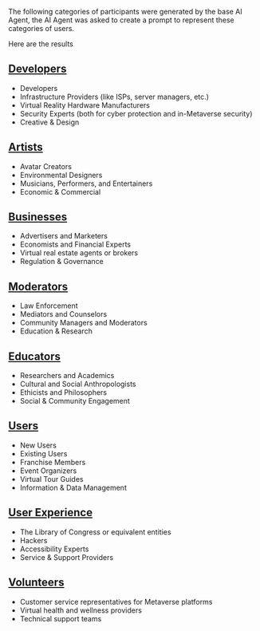 The following categories of participants were generated by the base AI Agent, the AI Agent was asked to create a prompt to represent these categories of users.

Here are the results

## [Developers](https://github.com/vinny-888/upstreet-map/wiki/AI-Agent-%E2%80%90-Technical-&-Infrastructure)
- Developers
- Infrastructure Providers (like ISPs, server managers, etc.)
- Virtual Reality Hardware Manufacturers
- Security Experts (both for cyber protection and in-Metaverse security)
- Creative & Design

## [Artists](https://github.com/vinny-888/upstreet-map/wiki/AI-Agent-%E2%80%90-Artists)
- Avatar Creators
- Environmental Designers
- Musicians, Performers, and Entertainers
- Economic & Commercial

## [Businesses](https://github.com/vinny-888/upstreet-map/wiki/AI-Agent-%E2%80%90-Businesses-and-Entrepreneurs)
- Advertisers and Marketers
- Economists and Financial Experts
- Virtual real estate agents or brokers
- Regulation & Governance

## [Moderators](https://github.com/vinny-888/upstreet-map/wiki/AI-Agent-%E2%80%90-Regulators-and-Policymakers)
- Law Enforcement
- Mediators and Counselors
- Community Managers and Moderators
- Education & Research

## [Educators](https://github.com/vinny-888/upstreet-map/wiki/AI-Agent-%E2%80%90-Educators-and-Trainers)
- Researchers and Academics
- Cultural and Social Anthropologists
- Ethicists and Philosophers
- Social & Community Engagement

## [Users](https://github.com/vinny-888/upstreet-map/wiki/AI-Agent-%E2%80%90-Users)
- New Users
- Existing Users
- Franchise Members
- Event Organizers
- Virtual Tour Guides
- Information & Data Management

## [User Experience](https://github.com/vinny-888/upstreet-map/wiki/AI-Agent-%E2%80%90-Gargoyles-(information-gatherers))
- The Library of Congress or equivalent entities
- Hackers
- Accessibility Experts
- Service & Support Providers

## [Volunteers](https://github.com/vinny-888/upstreet-map/wiki/AI-Agent-%E2%80%90-Virtual-reality-service-technicians)
- Customer service representatives for Metaverse platforms
- Virtual health and wellness providers
- Technical support teams